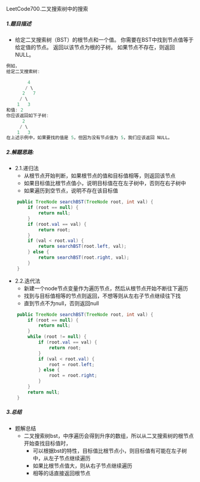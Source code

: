 LeetCode700.二叉搜索树中的搜索



##### 1.题目描述

- 给定二叉搜索树（BST）的根节点和一个值。 你需要在BST中找到节点值等于给定值的节点。 返回以该节点为根的子树。 如果节点不存在，则返回 NULL。


~~~java
例如，
给定二叉搜索树:

        4
       / \
      2   7
     / \
    1   3
和值: 2
你应该返回如下子树:
      2     
     / \   
    1   3
在上述示例中，如果要找的值是 5，但因为没有节点值为 5，我们应该返回 NULL。
~~~

##### 2.解题思路:

- 2.1.递归法
  - 从根节点开始判断，如果根节点的值和目标值相等，则返回该节点
  - 如果目标值比根节点值小，说明目标值在在左子树中，否则在右子树中
  - 如果遍历到空节点，说明不存在该目标值

~~~java
    public TreeNode searchBST(TreeNode root, int val) {
        if (root == null) {
            return null;
        }
        if (root.val == val) {
            return root;
        }
        if (val < root.val) {
            return searchBST(root.left, val);
        } else {
            return searchBST(root.right, val);
        }
    }

~~~

- 2.2.迭代法
  - 新建一个node节点变量作为遍历节点，然后从根节点开始不断往下遍历
  - 找到与目标值相等的节点则返回，不想等则从左右子节点继续往下找
  - 直到节点不为null，否则返回null

```java
    public TreeNode searchBST(TreeNode root, int val) {
        if (root == null) {
            return null;
        }
        while (root != null) {
            if (root.val == val) {
                return root;
            }
            if (val < root.val) {
                root = root.left;
            } else {
                root = root.right;
            }
        }
        return null;
    }
```

##### 3.总结

- 题解总结
  - 二叉搜索树bst，中序遍历会得到升序的数组，所以从二叉搜索树的根节点开始查找目标值时，
    - 可以根据bst的特性，目标值比根节点小，则目标值有可能在左子树中，从左子节点继续遍历
    - 如果比根节点值大，则从右子节点继续遍历
    - 相等的话直接返回根节点



